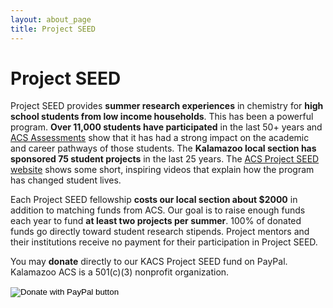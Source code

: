 ```yaml
---
layout: about_page
title: Project SEED
---
```


# Project SEED

Project SEED provides **summer research experiences** in chemistry for
**high school students from low income households**. This has been a
powerful program. **Over 11,000 students have participated** in the
last 50+ years and [ACS
Assessments](https://cen.acs.org/articles/96/i11/Celebrating-Project-SEEDs-impact.html)
show that it has had a strong impact on the academic and career
pathways of those students. The **Kalamazoo local section has
sponsored 75 student projects** in the last 25 years. The [ACS Project
SEED
website](https://www.acs.org/content/acs/en/donate/project-seed-inspiration-lab/who-seed-inspires.html)
shows some short, inspiring videos that explain how the program has
changed student lives.

Each Project SEED fellowship **costs our local section about $2000**
in addition to matching funds from ACS. Our goal is to raise enough
funds each year to fund **at least two projects per summer**. 100% of
donated funds go directly toward student research stipends. Project
mentors and their institutions receive no payment for their
participation in Project SEED.

You may **donate** directly to our KACS Project SEED fund on
PayPal. Kalamazoo ACS is a 501(c)(3) nonprofit organization.

<form action="https://www.paypal.com/cgi-bin/webscr" method="post" target="_top">
<input type="hidden" name="cmd" value="_s-xclick" />
<input type="hidden" name="hosted_button_id" value="8JA3A7GY2PE62" />
<input type="image" src="https://www.paypalobjects.com/en_US/i/btn/btn_donateCC_LG.gif" border="0" name="submit" title="PayPal - The safer, easier way to pay online!" alt="Donate with PayPal button" />
<img alt="" border="0" src="https://www.paypal.com/en_US/i/scr/pixel.gif" width="1" height="1" />
</form>
